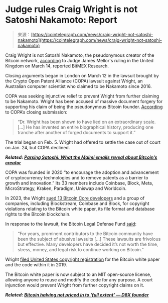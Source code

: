 <!--yml
category: 未分类
date: 2024-05-27 14:56:46
-->

# Judge rules Craig Wright is not Satoshi Nakamoto: Report

> 来源：[https://cointelegraph.com/news/craig-wright-not-satoshi-nakamoto](https://cointelegraph.com/news/craig-wright-not-satoshi-nakamoto)

Craig Wright is not Satoshi Nakamoto, the pseudonymous creator of the Bitcoin network, [according](https://twitter.com/BitMEXResearch/status/1768264398026527146) to Judge James Mellor's ruling in the United Kingdom on March 14, reported BitMEX Research. 

Closing arguments began in London on March 12 in the lawsuit brought by the Crypto Open Patent Alliance (COPA) lawsuit against Wright, an Australian computer scientist who claimed to be Nakamoto since 2016\.

COPA was seeking injunctive relief to prevent Wright from further claiming to be Nakamoto. Wright has been accused of massive document forgery for supporting his claim of being the pseudonymous Bitcoin founder. [According](https://web.archive.org/web/20240312123740/https:/satoshi50.com/pdf/closing.pdf) to COPA’s closing submission:

> “Dr. Wright has been shown to have lied on an extraordinary scale. […] He has invented an entire biographical history, producing one tranche after another of forged documents to support it.”

The trial began on Feb. 5\. Wright had offered to settle the case out of court on Jan. 24, but COPA declined.

***Related:*** [***Parsing Satoshi: What the Malmi emails reveal about Bitcoin’s creator***](https://cointelegraph.com/news/satoshi-nakamoto-malmi-email-bitcoin)

COPA was founded in 2020 “to encourage the adoption and advancement of cryptocurrency technologies and to remove patents as a barrier to growth and innovation.” Its 33 members include Coinbase, Block, Meta, MicroStrategy, Kraken, Paradigm, Uniswap and Worldcoin. 

In 2023, the Wright [sued 13 Bitcoin Core developers](https://cointelegraph.com/news/uk-courts-grants-appeal-craig-wright-bitcoin-rights-lawsuit) and a group of companies, including Blockstream, Coinbase and Block, for copyright violations relating to the Bitcoin white paper, its file format and database rights to the Bitcoin blockchain.

In response to the lawsuit, the Bitcoin Legal Defense Fund [said](https://bitcoindefense.org/our-work/):

> “For years, prominent contributors to the Bitcoin community have been the subject of abusive lawsuits […] These lawsuits are frivolous but effective. Many developers have decided it’s not worth the time, stress, money, and legal risk to continue working on Bitcoin.”

Wright [filed United States copyright registration](https://cointelegraph.com/news/self-proclaimed-satoshi-craig-wright-files-us-copyright-registrations-for-btc-white-paper) for the Bitcoin white paper and the code within it in 2019.

The Bitcoin white paper is now subject to an MIT open-source license, allowing anyone to reuse and modify the code for any purpose. A court injunction would prevent Wright from further copyright claims on it.

***Related:*** [***Bitcoin halving not priced in to ‘full extent’ — D8X founder***](https://cointelegraph.com/news/bitcoin-halving-not-priced-in-full-extent)

<template data-name="subscription_form" data-type="law_decoded"></template>